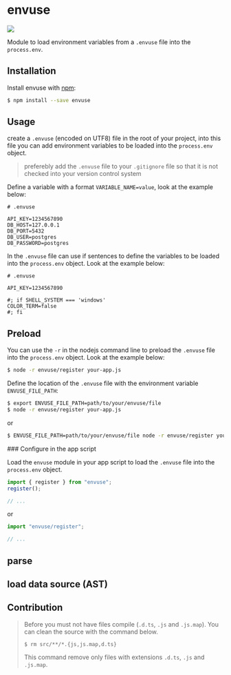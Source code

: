 # envuse

![](https://github.com/JonDotsoy/envuse/blob/feature/envuse-file-parse/packages/envuse/assets/brand/brand@250w.png?raw=true)

Module to load environment variables from a `.envuse` file into the `process.env`.

## Installation

Install envuse with [npm](https://www.npmjs.com/):

```sh
$ npm install --save envuse
```

## Usage

create a `.envuse` (encoded on UTF8) file in the root of your project, into this file you can add environment variables to be loaded into the `process.env` object.

> preferebly add the `.envuse` file to your `.gitignore` file so that it is not checked into your version control system

Define a variable with a format `VARIABLE_NAME=value`, look at the example below:

```envuse
# .envuse

API_KEY=1234567890
DB_HOST=127.0.0.1
DB_PORT=5432
DB_USER=postgres
DB_PASSWORD=postgres
```

In the `.envuse` file can use if sentences to define the variables to be loaded into the `process.env` object. Look at the example below:

```envuse
# .envuse

API_KEY=1234567890

#; if SHELL_SYSTEM === 'windows'
COLOR_TERM=false
#; fi
```

## Preload

You can use the `-r` in the nodejs command line to preload the `.envuse` file into the `process.env` object. Look at the example below:

```sh
$ node -r envuse/register your-app.js
```

Define the location of the `.envuse` file with the environment variable `ENVUSE_FILE_PATH`:

```sh
$ export ENVUSE_FILE_PATH=path/to/your/envuse/file
$ node -r envuse/register your-app.js
```

or

```sh
$ ENVUSE_FILE_PATH=path/to/your/envuse/file node -r envuse/register your-app.js
```

### Configure in the app script

Load the `envuse` module in your app script to load the `.envuse` file into the `process.env` object.

```ts
import { register } from "envuse";
register();

// ...
```

or

```ts
import "envuse/register";

// ...
```

## parse

## load data source (AST)

## Contribution

> Before you must not have files compile (`.d.ts`, `.js` and `.js.map`). You can clean the source with the command below.
>
> ```shell
> $ rm src/**/*.{js,js.map,d.ts}
> ```
>
> This command remove only files with extensions `.d.ts`, `.js` and `.js.map`.
